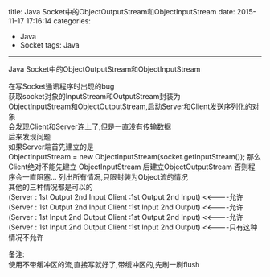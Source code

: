 title: Java Socket中的ObjectOutputStream和ObjectInputStream
date: 2015-11-17 17:16:14
categories:
- Java
- Socket
tags: Java
---

Java Socket中的ObjectOutputStream和ObjectInputStream

在写Socket通讯程序时出现的bug     
获取socket对象的InputStream和OutputStream封装为    
ObjectInputStream和ObjectOutputStream,启动Server和Client发送序列化的对象     
会发现Client和Server连上了,但是一直没有传输数据     
后来发现问题    
如果Server端首先建立的是      
ObjectInputStream = new ObjectInputStream(socket.getInputStream()); 
那么Client绝对不能先建立 ObjectInputStream  后建立ObjectOutputStream
否则程序会一直阻塞...
列出所有情况,只限封装为Object流的情况    
其他的三种情况都是可以的     
(Server : 1st Output 2nd Input  Client :1st Output 2nd Input)  <<----允许
(Server : 1st Output 2nd Input  Client :1st Input 2nd Output)  <<----允许
(Server : 1st Input 2nd Output  Client :1st Output 2nd Input)  <<----允许
(Server : 1st Input 2nd Output  Client :1st Input 2nd Output)  <<----只有这种情况不允许

备注:     
使用不带缓冲区的流,直接写就好了,带缓冲区的,先刷一刷flush